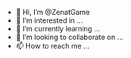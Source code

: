 - 👋 Hi, I’m @ZenatGame
- 👀 I’m interested in ...
- 🌱 I’m currently learning ...
- 💞️ I’m looking to collaborate on ...
- 📫 How to reach me ...

<!---
ZenatGame/ZenatGame is a ✨ special ✨ repository because its `README.md` (this file) appears on your GitHub profile.
You can click the Preview link to take a look at your changes.
--->
